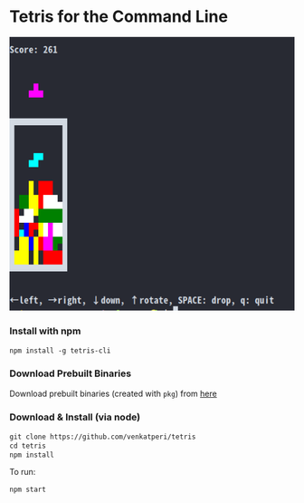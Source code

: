 # Tetris for the Command Line

![screenshot](tetris.png)

### Install with npm
```
npm install -g tetris-cli
```

### Download Prebuilt Binaries
Download prebuilt binaries (created with `pkg`) from [here](https://github.com/venkatperi/tetris/releases/latest)

### Download & Install (via node)

```
git clone https://github.com/venkatperi/tetris
cd tetris
npm install
```

To run:

    npm start 


